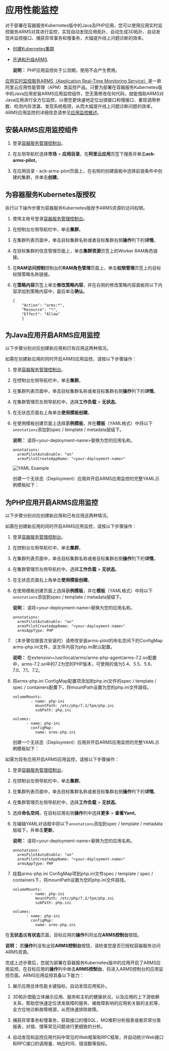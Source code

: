 # 应用性能监控

对于部署在容器服务Kubernetes版中的Java及PHP应用，您可以使用应用实时监控服务ARMS对其进行监控，实现自动发现应用拓扑、自动生成3D拓扑、自动发现并监控接口、捕获异常事务和慢事务，大幅提升线上问题诊断的效率。

-   [创建Kubernetes集群]()
-   [开通和升级ARMS](/intl.zh-CN/快速入门/开通和升级ARMS.md)

    **说明：** PHP应用监控处于公测期，使用不会产生费用。


[应用实时监控服务ARMS（Application Real-Time Monitoring Service）](/intl.zh-CN/产品简介/什么是应用实时监控服务ARMS？.md)是一款阿里云应用性能管理（APM）类监控产品。只要为部署在容器服务Kubernetes版中的Java应用安装ARMS应用监控组件，您无需修改任何代码，就能借助ARMS对Java应用进行全方位监控，以便您更快速地定位出错接口和慢接口、重现调用参数、检测内存泄漏、发现系统瓶颈，从而大幅提升线上问题诊断问题的效率。ARMS应用监控的详细信息请参见[应用监控概述](/intl.zh-CN/应用监控/应用监控概述.md)。

## 安装ARMS应用监控组件

1.  登录[容器服务管理控制台](https://cs.console.aliyun.com)。

2.  在左侧导航栏选择**市场** \> **应用目录**，在**阿里云应用**页签下搜索并单击**ack-arms-pilot**。

3.  在应用目录 - ack-arms-pilot页面上，在右侧的创建面板中选择前提条件中创建的集群，并单击**创建**。


## 为容器服务Kubernetes版授权

执行以下操作步骤为容器服务Kubernetes版授予ARMS资源的访问权限。

1.  使用主账号登录[容器服务管理控制台](https://cs.console.aliyun.com)。

2.  在控制台左侧导航栏中，单击**集群**。

3.  在集群列表页面中，单击目标集群名称或者目标集群右侧**操作**列下的**详情**。

4.  在目标集群的信息管理页面上，单击**集群资源**页签上的Worker RAM角色链接。

5.  在**RAM访问控制**控制台的**RAM角色管理**页面上，单击**权限管理**页签上的目标权限策略名称链接。

6.  在**策略内容**页签上单击**修改策略内容**，并在右侧的修改策略内容面板将以下内容添加到策略内容中，最后单击**确认**。

    ```
    {
        "Action": "arms:*",
        "Resource": "*",  
        "Effect": "Allow"
        }   
    ```


## 为Java应用开启ARMS应用监控

以下步骤分别对应创建新应用和已有应用这两种情况。

如需在创建新应用的同时开启ARMS应用监控，请按以下步骤操作：

1.  登录[容器服务管理控制台](https://cs.console.aliyun.com)。

2.  在控制台左侧导航栏中，单击**集群**。

3.  在集群列表页面中，单击目标集群名称或者目标集群右侧**操作**列下的**详情**。

4.  在集群管理页左侧导航栏中，选择**工作负载** \> **无状态**。

5.  在无状态页面右上角单击**使用模板创建**。

6.  在使用模板创建页面上选择**示例模板**，并在**模板**（YAML格式）中将以下`annotations`添加到spec / template / metadata层级下。

    **说明：** 请将<your-deployment-name\>替换为您的应用名称。

    ```
    annotations:
      armsPilotAutoEnable: "on"
      armsPilotCreateAppName: "<your-deployment-name>"                                
    ```

    ![YAML Example](https://static-aliyun-doc.oss-accelerate.aliyuncs.com/assets/img/zh-CN/0446760061/p53707.png)

    创建一个无状态（Deployment）应用并开启ARMS应用监控的完整YAML示例模板如下：


## 为PHP应用开启ARMS应用监控

以下步骤分别对应创建新应用和已有应用这两种情况。

如需在创建新应用的同时开启ARMS应用监控，请按以下步骤操作：

1.  登录[容器服务管理控制台](https://cs.console.aliyun.com)。

2.  在控制台左侧导航栏中，单击**集群**。

3.  在集群列表页面中，单击目标集群名称或者目标集群右侧**操作**列下的**详情**。

4.  在集群管理页左侧导航栏中，选择**工作负载** \> **无状态**。

5.  在无状态页面右上角单击**使用模板创建**。

6.  在使用模板创建页面上选择**示例模板**，并在**模板**（YAML格式）中将以下`annotations`添加到spec / template / metadata层级下。

    **说明：** 请将<your-deployment-name\>替换为您的应用名称。

    ```
    annotations:
      armsPilotAutoEnable: "on"
      armsPilotCreateAppName: "<your-deployment-name>"
      armsAppType: PHP                                
    ```

7.  （本步骤仅限首次安装时）请修改安装arms-pilot的命名空间下的ConfigMap arms-php.ini文件，该文件内容为php.ini默认配置。

    **说明：** 在extension=/usr/local/arms/arms-php-agent/arms-7.2.so配置中，arms-7.2.so中的7.2为您的PHP版本，可使用的值为5.4、5.5、5.6、7.0、7.1、7.2。

8.  将arms-php.ini ConfigMap配置项添加到php.ini文件的spec / template / spec / containers配置下，将mountPath设置为您的php.ini文件路径。

    ```
    volumeMounts:
            - name: php-ini
              mountPath: /etc/php/7.2/fpm/php.ini
              subPath: php.ini
    ```

    ```
    volumes:
          - name: php-ini
            configMap:
              name: arms-php.ini
    ```

    创建一个无状态（Deployment）应用并开启ARMS应用监控的完整YAML示例模板如下：


如需为现有应用开启ARMS应用监控，请按以下步骤操作：

1.  登录[容器服务管理控制台](https://cs.console.aliyun.com)。

2.  在控制台左侧导航栏中，单击**集群**。

3.  在集群列表页面中，单击目标集群名称或者目标集群右侧**操作**列下的**详情**。

4.  在集群管理页左侧导航栏中，选择**工作负载** \> **无状态**。

5.  选择**命名空间**，在目标应用右侧**操作**列中选择**更多** \> **查看Yaml**。

6.  在编辑YAML对话框中将以下`annotations`添加到spec / template / metadata层级下，并单击**更新**。

    **说明：** 请将<your-deployment-name\>替换为您的应用名称。

    ```
    annotations:
      armsPilotAutoEnable: "on"
      armsPilotCreateAppName: "<your-deployment-name>"
      armsAppType: PHP                                
    ```

7.  挂载arms-php.ini ConfigMap项到php.ini文件spec / template / spec / containers下，将mountPath设置为您的php.ini文件路径。

    ```
    volumeMounts:
            - name: php-ini
              mountPath: /etc/php/7.2/fpm/php.ini
              subPath: php.ini
    ```

    ```
    volumes:
          - name: php-ini
            configMap:
              name: arms-php.ini
    ```


在**无状态**或**有状态**页面，目标应用的**操作**列将出现**ARMS控制台**按钮。

**说明：** 若**操作**列没有出现**ARMS控制台**按钮，请检查您是否已授权容器服务访问ARMS资源。

完成上述步骤后，您就为部署在容器服务Kubernetes版中的应用开启了ARMS应用监控。在目标应用的**操作**列中单击**ARMS控制台**，将进入ARMS控制台的应用监控页面。ARMS应用监控具备以下能力：

1. 展示应用总体性能关键指标，自动发现应用拓扑。

2. 3D拓扑图能立体展示应用、服务和主机的健康状况，以及应用的上下游依赖关系，帮助您快速定位诱发故障的服务、被故障影响的应用和关联的主机等，全方位地诊断故障根源，从而快速排除故障。

3. 捕获异常事务和慢事务，获取接口的慢SQL、MQ堆积分析报表或者异常分类报表，对错、慢等常见问题进行更细致的分析。

4. 自动发现和监控应用代码中常见的Web框架和RPC框架，并自动统计Web接口和RPC接口的调用量、响应时间、错误数等指标。

